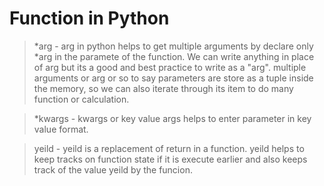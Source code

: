 # Function in Python

> *arg - arg in python helps to get multiple arguments by declare only *arg in the paramete of the function. We can write anything in place of arg but its a good and best practice to write as a "arg". multiple arguments or arg or so to say parameters are store as a tuple inside the memory, so we can also iterate through its item to do many function or calculation. 

> *kwargs - kwargs or key value args helps to enter parameter in key value format. 

> yeild - yeild is a replacement of return in a function. yeild helps to keep tracks on function state if it is execute earlier and also keeps track of the value yeild by the funcion.